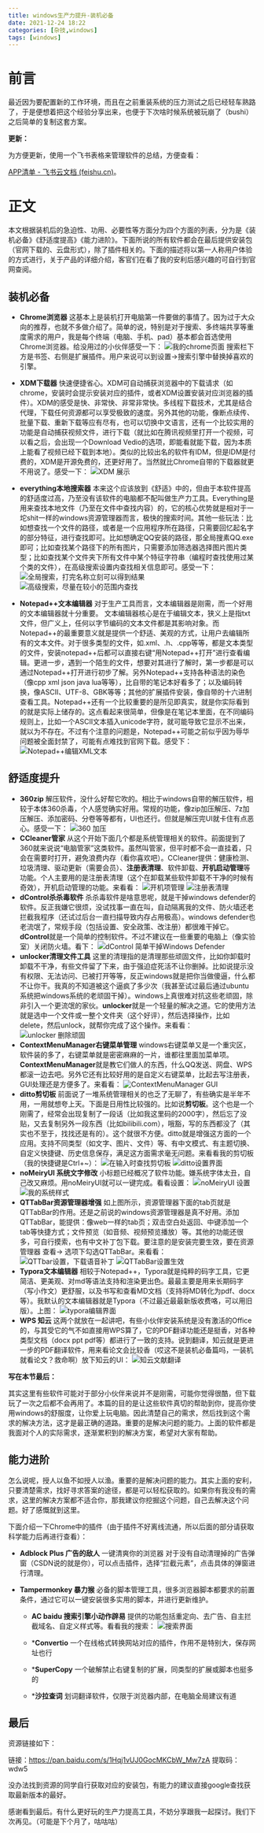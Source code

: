 ```yaml
---
title: windows生产力提升-装机必备
date: 2021-12-24 18:22
categories: [杂技,windows]
tags: [windows]
---
```


# 前言

最近因为要配置新的工作环境，而且在之前重装系统的压力测试之后已经轻车熟路了，于是便想着把这个经验分享出来，也便于下次啥时候系统被玩崩了（bushi）之后简单的复制这套方案。

**更新：**

为方便更新，使用一个飞书表格来管理软件的总结，方便查看：

[‌‍‬⁠⁡⁢⁣⁤﻿APP清单 - 飞书云文档 (feishu.cn)](https://ttztmgzlpl.feishu.cn/sheets/shtcnjAYVmgGTEXnH3A8JJRRkUd?table=tblnKE7dvwUFsCEk&view=vewed6oKF2)。

# 正文

本文根据装机后的急迫性、功用、必要性等方面分为四个方面的列表，分为是《装机必备》《舒适度提高》《能力进阶》。下面所说的所有软件都会在最后提供安装包（官网下载的、云盘形式），除了插件相关的。下面的描述将以第一人称用户体验的方式进行，关于产品的详细介绍，客官们在看了我的安利后感兴趣的可自行到官网查阅。

## 装机必备

- **Chrome浏览器** 这基本上是装机打开电脑第一件要做的事情了。因为过于大众向的推荐，也就不多做介绍了。简单的说，特别是对于搜索、多终端共享等重度需求的用户，我是每个终端（电脑、手机、pad）基本都会首选使用Chrome浏览器。给没用过的小伙伴感受一下：
![我的chrome页面](https://img-blog.csdnimg.cn/ded3a9abf8ab4c3d90c780deeee98615.png?x-oss-process=image/watermark,type_d3F5LXplbmhlaQ,shadow_50,text_Q1NETiBAQWxlemFu,size_20,color_FFFFFF,t_70,g_se,x_16)
    搜索栏下方是书签、右侧是扩展插件。用户来说可以到设置->搜索引擎中替换掉喜欢的引擎。

- **XDM下载器** 快速便捷省心。XDM可自动捕获浏览器中的下载请求（如chrome，安装时会提示安装对应的插件，或者XDM设置安装对应浏览器的插件）。XDM的感受是快、非常快、非常非常快。多线程下载技术，尤其是结合代理，下载任何资源都可以享受极致的速度。另外其他的功能，像断点续传、批量下载、重新下载等应有尽有，也可以切换中文语言，还有一个比较实用的功能是自动捕获视频文件，进行下载（就比如在腾讯视频里打开一个视频，可以看之后，会出现一个Download Vedio的选项，即能看就能下载，因为本质上能看了视频已经下载到本地）。类似的比较出名的软件有IDM，但是IDM是付费的，XDM是开源免费的，还更好用了。当然就比Chrome自带的下载器就更不用说了。感受一下：
![XDM 展示](https://img-blog.csdnimg.cn/154e2b7da1a041f9a4d148be8b251e16.png?x-oss-process=image/watermark,type_d3F5LXplbmhlaQ,shadow_50,text_Q1NETiBAQWxlemFu,size_20,color_FFFFFF,t_70,g_se,x_16)
- **everything本地搜索器** 本来这个应该放到《舒适》中的，但由于本软件提高的舒适度过高，乃至没有该软件的电脑都不配叫做生产力工具。Everything是用来查找本地文件（乃至在文件中查找内容）的，它的核心优势就是相对于一坨shit一样的windows资源管理器而言，极快的搜索时间。其他一些玩法：比如想查找一个文件的路径，或者是一个应用程序所在路径，只需要回忆起名字的部分特征，进行查找即可。比如想确定QQ安装的路径，那全局搜素QQ.exe即可；比如查找某个路径下的所有图片，只需要添加筛选器选择图片图片类型；比如查找某个文件夹下所有文件中某个特征字符串（编程时查找使用过某个类的文件），在高级搜索设置内查找相关信息即可。感受一下：
![全局搜索，打完名称立刻可以得到结果](https://img-blog.csdnimg.cn/671305d4861f4448b73d966eac754ac7.png?x-oss-process=image/watermark,type_d3F5LXplbmhlaQ,shadow_50,text_Q1NETiBAQWxlemFu,size_20,color_FFFFFF,t_70,g_se,x_16)
![高级搜索，尽量在较小的范围内查找](https://img-blog.csdnimg.cn/8140196db9da4dd1a66cb9a870e521d4.png?x-oss-process=image/watermark,type_d3F5LXplbmhlaQ,shadow_50,text_Q1NETiBAQWxlemFu,size_20,color_FFFFFF,t_70,g_se,x_16)
- **Notepad++文本编辑器** 对于生产工具而言，文本编辑器是刚需，而一个好用的文本编辑器就十分重要。 文本编辑器核心是在于编辑文本，狭义上是指txt文件，但广义上，任何以字节编码的文本文件都是其影响对象。而Notepad++的最重要意义就是提供一个舒适、美观的方式，让用户去编辑所有的文本文件。对于很多类型的文件，如.xml、.h、.cpp等等，都是文本类型的文件，安装notepad++后都可以直接右键“用Notepad++打开”进行查看编辑。更进一步，遇到一个陌生的文件，想要对其进行了解时，第一步都是可以通过Notepad++打开进行初步了解。另外Notepad++支持各种语法的染色（像cpp xml json java lua等等），比自带的笔记本好看多了；以及编码转换，像ASCII、UTF-8、GBK等等；其他的扩展插件安装，像自带的十六进制查看工具。Notepad++还有一个比较重要的是所见即真实，就是你实际看到的就是实际上储存的。这点看起来很简单，但像是在笔记本里面，在不同编码规则上，比如一个ASCII文本插入unicode字符，就可能导致它显示不出来，就以为不存在。不过有个注意的问题是，Notepad++可能之前似乎因为辱华问题被全面封禁了，可能有点难找到官网下载。感受下：
![Notepad++编辑XML文本](https://img-blog.csdnimg.cn/769370a99ee54857927a660556aafc26.png?x-oss-process=image/watermark,type_d3F5LXplbmhlaQ,shadow_50,text_Q1NETiBAQWxlemFu,size_20,color_FFFFFF,t_70,g_se,x_16)

## 舒适度提升

- **360zip** 解压软件，没什么好帮它吹的。相比于windows自带的解压软件，相较于本体360杀毒，个人感觉确实好用。常规的功能，像zip加压解压、7z加压解压、添加密码、分卷等等都有，UI也还行。但就是解压完UI就卡住有点恶心。感受一下：
![360 加压](https://img-blog.csdnimg.cn/ba6d3c24e71441f285ffdacabbb06ec1.png?x-oss-process=image/watermark,type_d3F5LXplbmhlaQ,shadow_50,text_Q1NETiBAQWxlemFu,size_17,color_FFFFFF,t_70,g_se,x_16)
- **CCleaner管家** 从这个开始下面几个都是系统管理相关的软件。前面提到了360就来说说“电脑管家”这类软件。虽然叫管家，但平时都不会一直挂着，只会在需要时打开，避免浪费内存（看你喜欢吧）。CCleaner提供：健康检测、垃圾清理、驱动更新（需要会员）、**注册表清理**、软件卸载、**开机启动管理**等功能。个人主要用的是注册表清理（这个在卸载某些软件卸载不干净的时候有奇效），开机启动管理的功能。来看看：
![开机项管理](https://img-blog.csdnimg.cn/05df2933835e4b8f888bb6301443c00f.png?x-oss-process=image/watermark,type_d3F5LXplbmhlaQ,shadow_50,text_Q1NETiBAQWxlemFu,size_20,color_FFFFFF,t_70,g_se,x_16)
![注册表清理](https://img-blog.csdnimg.cn/96e31c28ca2946038bbad54fc196f20a.png?x-oss-process=image/watermark,type_d3F5LXplbmhlaQ,shadow_50,text_Q1NETiBAQWxlemFu,size_20,color_FFFFFF,t_70,g_se,x_16)
- **dControl杀杀毒软件** 杀杀毒软件是啥意思呢，就是干掉windows defender的软件。反正我嫌它很烦，没试找事一直在叫，自动隔离我的文件、防火墙还老拦截我程序（还试过后台一直扫描导致内存占用极高）。windows defender也老流氓了，常规手段（包括设置、安全政策、改注册）都很难干掉它。**dControl**就是一个简单的控制软件。不过不建议在一些重要的电脑上（像实验室）关闭防火墙。看下：
![dControl 简单干掉Windows Defender](https://img-blog.csdnimg.cn/bb555d85f88a4c13a0e8d86536c9aee4.png)
- **unlocker清理文件工具** 这里的清理指的是清理那些顽固文件，比如你卸载时卸载不干净，有些文件留了下来，由于强迫症死活不让你删掉。比如说提示没有权限、无法访问、已被打开等等，反正windows就是把你当做傻逼，什么都不让你干。我真的不知道被这个逼疯了多少次（我甚至试过最后通过ubuntu系统把windows系统的老顽固干掉）。windows上真很难对抗这些老顽固，除非引入一个更流氓的家伙。**unlocker**就是一个轻量的解决之道。它的使用方法就是选中一个文件或一整个文件夹（这个好评），然后选择操作，比如delete，然后unlock，就帮你完成了这个操作。来看看：
![unlocker 删除顽固](https://img-blog.csdnimg.cn/8d5178d7691d43e9b62bc50e63f40692.png?x-oss-process=image/watermark,type_d3F5LXplbmhlaQ,shadow_50,text_Q1NETiBAQWxlemFu,size_20,color_FFFFFF,t_70,g_se,x_16)
- **ContextMenuManager右键菜单管理** windows右键菜单又是一个重灾区，软件装的多了，右键菜单就是密密麻麻的一片，谁都往里面加菜单项。**ContextMenuManager**就是教它们做人的东西，什么QQ发送、网盘、WPS都滚一边去吧。另外它还有比较好用的是自定义右键菜单，比起去写注册表，GUI处理还是方便多了。来看看：
![ContextMenuManager GUI](https://img-blog.csdnimg.cn/b16e60fe34774119b219f1f2feb131d2.png?x-oss-process=image/watermark,type_d3F5LXplbmhlaQ,shadow_50,text_Q1NETiBAQWxlemFu,size_20,color_FFFFFF,t_70,g_se,x_16)
- **ditto剪切板** 前面说了一堆系统管理相关的也乏了无聊了，有些确实是半年不用，一用就想夸上天。下面是日用性比较强的。比如说**剪切板**。这个也是一个刚需了，经常会出现复制了一段话（比如我这里码的2000字），然后忘了没贴，又去复制另外一段东西（比如bilibili.com），哦豁，写的东西都没了（其实也不至于，找找还是有的）。这个就很不方便。ditto就是增强这方面的一个应用。支持不同类型（如文字、图片、文件）等、有中文模式、有主题切换、自定义快捷键、历史信息保存，满足这方面需求毫无问题。来看看我的剪切板（我的快捷键是Ctrl+~）：
![在输入时查找剪切板](https://img-blog.csdnimg.cn/399bfd3f328a46bd8df129e0876bb749.png?x-oss-process=image/watermark,type_d3F5LXplbmhlaQ,shadow_50,text_Q1NETiBAQWxlemFu,size_19,color_FFFFFF,t_70,g_se,x_16)
![ditto设置界面](https://img-blog.csdnimg.cn/ed712635283f492c8578f252178d30e8.png?x-oss-process=image/watermark,type_d3F5LXplbmhlaQ,shadow_50,text_Q1NETiBAQWxlemFu,size_20,color_FFFFFF,t_70,g_se,x_16)
- **noMeiryUI 系统文字修改** 小标题已经概况了软件功能。嫌系统字体太丑，自己改又麻烦。用noMeiryUI就可以一键完成。看看设置：
![noMeiryUI 设置](https://img-blog.csdnimg.cn/8d4b4fdcbf0e40cc8e59c8c69014d3d0.png?x-oss-process=image/watermark,type_d3F5LXplbmhlaQ,shadow_50,text_Q1NETiBAQWxlemFu,size_20,color_FFFFFF,t_70,g_se,x_16)
![我的系统样式](https://img-blog.csdnimg.cn/69e877868d1c4d30a229453f1b3e4254.png?x-oss-process=image/watermark,type_d3F5LXplbmhlaQ,shadow_50,text_Q1NETiBAQWxlemFu,size_20,color_FFFFFF,t_70,g_se,x_16)
- **QTTabBar资源管理器增强** 如上图所示，资源管理器下面的tab页就是QTTabBar的作用。还是之前说的windows资源管理器是真不好用。添加QTTabBar，能提供：像web一样的tab页；双击空白处返回、中键添加一个tab等快捷方式；文件预览（如音频、视频预览播放）等。其他的功能还很多，可自行摸索，也有中文补丁包下载。要注意的是安装完要生效，要在资源管理器 查看-> 选项下勾选QTTabBar。来看看：
![QTTbar设置，下载语音补丁](https://img-blog.csdnimg.cn/01a921fd7d0d406ab5a3d5390355d35f.png?x-oss-process=image/watermark,type_d3F5LXplbmhlaQ,shadow_50,text_Q1NETiBAQWxlemFu,size_20,color_FFFFFF,t_70,g_se,x_16)
![QTTabBar设置生效](https://img-blog.csdnimg.cn/2938b6aec297412aa19700d02b62401b.png?x-oss-process=image/watermark,type_d3F5LXplbmhlaQ,shadow_50,text_Q1NETiBAQWxlemFu,size_20,color_FFFFFF,t_70,g_se,x_16)
- **Typora文本编辑器** 相较于Notepad++，Typora就是纯粹的码字工具，它更简洁、更美观、对md等语法支持和渲染更出色。最最主要是用来长期码字（写小作文）更舒服，以及书写和查看MD文档（支持将MD转化为pdf、docx等）。我默认的文本编辑器就是Typora（不过最近最最新版收费咯，可以用旧版）。上图：
![typora编辑界面](https://img-blog.csdnimg.cn/c8a5c5b5fe594eaabfa4893d34d98be0.png?x-oss-process=image/watermark,type_d3F5LXplbmhlaQ,shadow_50,text_Q1NETiBAQWxlemFu,size_20,color_FFFFFF,t_70,g_se,x_16)
- **WPS 知云** 这两个就放在一起讲吧，有些小伙伴安装系统是没有激活的Office的，与其受它的气不如直接用WPS算了，它的PDF翻译功能还是挺香，对各种类型文档（docx ppt pdf等）都进行了一致的支持。说到翻译，知云就是更进一步的PDF翻译软件，用来看论文会比较香（哎这不是装机必备篇吗，一装机就看论文？救命啊）放下知云的UI：
![知云文献翻译](https://img-blog.csdnimg.cn/8db76923bfef409391b5efee484ebc47.png?x-oss-process=image/watermark,type_d3F5LXplbmhlaQ,shadow_50,text_Q1NETiBAQWxlemFu,size_20,color_FFFFFF,t_70,g_se,x_16)

**写在本节最后：**

其实这里有些软件可能对于部分小伙伴来说并不是刚需，可能你觉得很酷，但下载玩了一次之后都不会再用了。本篇的目的是让这些软件真切的帮助到你，提高你使用windows的舒服度，让你爱上玩电脑。因此清楚自己的需求，然后找到这个需求的解决方法，这才是最正确的道路。重要的是解决问题的能力。上面的软件都是我面对个人的实际需求，逐渐累积到的解决方案，希望对大家有帮助。

## 能力进阶

怎么说呢，授人以鱼不如授人以渔。重要的是解决问题的能力。其实上面的安利，只要清楚需求，找好寻求答案的途径，都是可以轻松获取的。如果你有我没有的需求，这里的解决方案都不适合你，那我建议你挖掘这个问题，自己去解决这个问题。好了感慨就到这里。

下面介绍一下Chrome中的插件（由于插件不好离线流通，所以后面的部分请获取科学能力后再进行查看）：

- **Adblock Plus 广告的敌人** 一键清爽你的浏览器 对于没有自动清理掉的广告弹窗（CSDN说的就是你），可以点击插件，选择“拦截元素”，点击具体的弹窗进行清理。

- **Tampermonkey 暴力猴** 必备的脚本管理工具，很多浏览器脚本都要求的前置条件，通过它可以一键安装很多实用的脚本，并进行更新维护。

  - **AC baidu 搜索引擎小动作辟易** 提供的功能包括重定向、去广告、自主拦截域名、自定义样式等。看看我的搜索：
  ![搜索界面](https://img-blog.csdnimg.cn/635b20ad7145433fa7d9b4860bbe1f5b.png?x-oss-process=image/watermark,type_d3F5LXplbmhlaQ,shadow_50,text_Q1NETiBAQWxlemFu,size_20,color_FFFFFF,t_70,g_se,x_16)
  - ***Convertio** 一个在线格式转换网站对应的插件，作用不是特别大，保存网址也行

  - ***SuperCopy** 一个破解禁止右键复制的扩展，同类型的扩展或脚本也挺多的

  - ***沙拉查词** 划词翻译软件，仅限于浏览器内部，在电脑全局建议有道

## 最后

资源链接如下：

链接：<https://pan.baidu.com/s/1Hqj1vUJ0GocMKCbW_Mw7zA> 提取码：wdw5

没办法找到资源的同学自行获取对应的安装包，有能力的建议直接google查找获取最新版本的最好。

感谢看到最后。有什么更好玩的生产力提高工具，不妨分享跟我一起探讨。我们下次再见。（可能是下个月了，咕咕咕）
